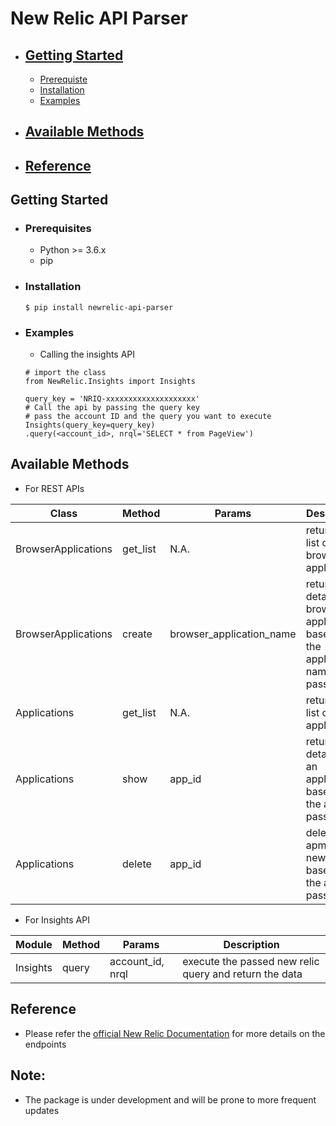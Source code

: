 # New Relic API Parser

- ## [Getting Started](#getting-started)
    * [Prerequiste](#prerequiste)
    * [Installation](#installation)
    * [Examples](#example)
- ## [Available Methods](#available-methods)
- ## [Reference](#reference)

## Getting Started

- ### Prerequisites
    - Python >= 3.6.x
    - pip

- ### Installation
    ```
    $ pip install newrelic-api-parser
    ```

- ### Examples
    - Calling the insights API
    ```
    # import the class
    from NewRelic.Insights import Insights
    
    query_key = 'NRIQ-xxxxxxxxxxxxxxxxxxxx'
    # Call the api by passing the query key
    # pass the account ID and the query you want to execute
    Insights(query_key=query_key)
    .query(<account_id>, nrql='SELECT * from PageView')
    ```

## Available Methods

- For REST APIs

| Class | Method | Params | Description |
| --- | --- | --- | --- |
| BrowserApplications | get_list | N.A. | return the list of browser applications
| BrowserApplications | create | browser_application_name | returns the detail of a browser application based on the application name passed
| Applications | get_list | N.A. | return the list of apm applications
| Applications | show | app_id | returns the detail of a an application based on the app id passed
| Applications | delete | app_id | delete an apm app on new relic based on the app id passed

- For Insights API

| Module | Method | Params | Description 
| --- | --- | --- | --- |
| Insights | query | account_id, nrql | execute the passed new relic query and return the data


## Reference
- Please refer the [official New Relic Documentation](https://docs.newrelic.com/docs/apis/rest-api-v2/getting-started/introduction-new-relic-rest-api-v2) for more details on the endpoints

## Note:
 - The package is under development and will be prone to more frequent updates
